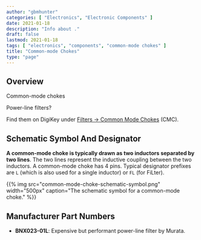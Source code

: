 ```yaml
---
author: "gbmhunter"
categories: [ "Electronics", "Electronic Components" ]
date: 2021-01-18
description: "Info about ."
draft: false
lastmod: 2021-01-18
tags: [ "electronics", "components", "common-mode chokes" ]
title: "Common-mode Chokes"
type: "page"
---
```


## Overview

Common-mode chokes 

Power-line filters?

Find them on DigiKey under [Filters -> Common Mode Chokes](https://www.digikey.co.nz/products/en/filters/common-mode-chokes/839) (CMC).

## Schematic Symbol And Designator

**A common-mode choke is typically drawn as two inductors separated by two lines**. The two lines represent the inductive coupling between the two inductors. A common-mode choke has 4 pins. Typical designator prefixes are `L` (which is also used for a single inductor) or `FL` (for FiLter).

{{% img src="common-mode-choke-schematic-symbol.png" width="500px" caption="The schematic symbol for a common-mode choke." %}}

## Manufacturer Part Numbers

* **BNX023-01L**: Expensive but performant power-line filter by Murata. 